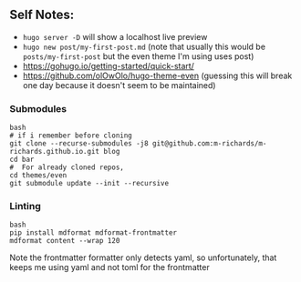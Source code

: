 ## Self Notes:
- `hugo server -D` will show a localhost live preview
- `hugo new post/my-first-post.md` (note that usually this would be `posts/my-first-post` but the even theme I'm using uses post)
- https://gohugo.io/getting-started/quick-start/
- https://github.com/olOwOlo/hugo-theme-even (guessing this will break one day because it doesn't seem to be maintained)

### Submodules
```
bash
# if i remember before cloning
git clone --recurse-submodules -j8 git@github.com:m-richards/m-richards.github.io.git blog
cd bar
#  For already cloned repos,
cd themes/even
git submodule update --init --recursive
```

### Linting
```
bash
pip install mdformat mdformat-frontmatter
mdformat content --wrap 120
```
Note the frontmatter formatter only detects yaml, so unfortunately, that keeps me using yaml and not toml for the frontmatter